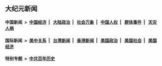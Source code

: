 ## 大纪元新闻

#### 中国新闻 &nbsp;>&nbsp; [中国经济](indexes/ncid283/README.md?02041245) &nbsp;| &nbsp; [大陆政治](indexes/ncid277/README.md?02041245) &nbsp;| &nbsp; [社会万象](indexes/ncid282/README.md?02041245) &nbsp;| &nbsp; [中国人权](indexes/ncid278/README.md?02041245) &nbsp;| &nbsp; [群体事件](indexes/ncid279/README.md?02041245) &nbsp;| &nbsp; [天灾人祸](indexes/ncid280/README.md?02041245)

#### 国际新闻 &nbsp;>&nbsp; [美中关系](indexes/nf1412576/README.md?02041245) &nbsp;| &nbsp; [台湾新闻](indexes/ncid1349361/README.md?02041245) &nbsp;| &nbsp; [香港新闻](indexes/ncid1349362/README.md?02041245) &nbsp;| &nbsp; [美国政治](indexes/ncid1078159/README.md?02041245) &nbsp;| &nbsp; [美国社会](indexes/ncid1078160/README.md?02041245) &nbsp;| &nbsp; [美国经济](indexes/ncid1078158/README.md?02041245)

#### 特别专题 &nbsp;>&nbsp; [中共百年历史](https://github.com/epoch-news/epoch-special/blob/master/README.md?02041245)  
